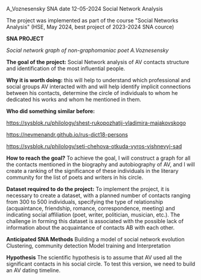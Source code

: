 A_Voznesensky SNA
date 12-05-2024
Social Network Analysis

The project was implemented as part of the course "Social Networks Analysis" (HSE, May 2024, best project of 2023-2024 SNA cource)


**SNA PROJECT**

*Social network graph of non-graphomaniac poet A.Voznesensky*

**The goal of the project:** Social Network analysis of AV contacts structure and identification of the most influential people.

**Why it is worth doing:** this will help to understand which professional and social groups AV interacted with and will help identify implicit connections between his contacts, determine the circle of individuals to whom he dedicated his works and whom he mentioned in them.

**Who did something similar before:**

https://sysblok.ru/philology/shest-rukopozhatij-vladimira-majakovskogo

https://nevmenandr.github.io/rus-dict18-persons

https://sysblok.ru/philology/seti-chehova-otkuda-vyros-vishnevyj-sad

**How to reach the goal?**
To achieve the goal, I will construct a graph for all the contacts mentioned in the biography and autobiography of AV, and I will create a ranking of the significance of these individuals in the literary community for the list of poets and writers in his circle.

**Dataset required to do the project:**
To implement the project, it is necessary to create а dataset, with a planned number of contacts ranging from 300 to 500 individuals, specifying the type of relationship (acquaintance, friendship, romance, correspondence, meeting) and indicating social affiliation (poet, writer, politician, musician, etc.). The challenge in forming this dataset is associated with the possible lack of information about the acquaintance of contacts AB with each other.

**Anticipated SNA Methods**
Building a model of social network evolution
Clustering, community detection
Model training and Interpretation

**Hypothesis**
The scientific hypothesis is to assume that AV used all the significant contacts in his social circle. To test this version, we need to build an AV dating timeline.
